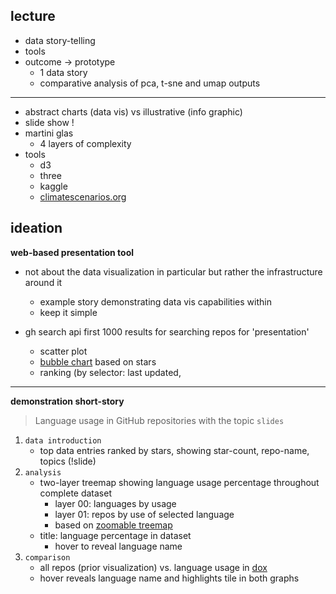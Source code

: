 ## lecture

- data story-telling
- tools
- outcome -> prototype
  - 1 data story
  - comparative analysis of pca, t-sne and umap outputs

---

- abstract charts (data vis) vs illustrative (info graphic)
- slide show !
- martini glas
  - 4 layers of complexity
- tools
  - d3
  - three
  - kaggle
  - [climatescenarios.org](https://climatescenarios.org/toolkit/)

## ideation

**web-based presentation tool**

- not about the data visualization in particular but rather the infrastructure around it

  - example story demonstrating data vis capabilities within
  - keep it simple

- gh search api first 1000 results for searching repos for 'presentation'
  - scatter plot
  - [bubble chart](https://observablehq.com/@d3/bubble-chart/2) based on stars
  - ranking (by selector: last updated,

---

**demonstration short-story**

> Language usage in GitHub repositories with the topic `slides`

1. `data introduction`
   - top data entries ranked by stars, showing star-count, repo-name, topics (!slide)
2. `analysis`
   - two-layer treemap showing language usage percentage throughout complete dataset
     - layer 00: languages by usage
     - layer 01: repos by use of selected language
     - based on [zoomable treemap](https://observablehq.com/@d3/zoomable-treemap)
   - title: language percentage in dataset
     - hover to reveal language name
3. `comparison`
   - all repos (prior visualization) vs. language usage in [dox](https://github.com/whatphilipcodes/dox)
   - hover reveals language name and highlights tile in both graphs
